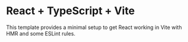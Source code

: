 # React + TypeScript + Vite

This template provides a minimal setup to get React working in Vite with HMR and some ESLint rules.




